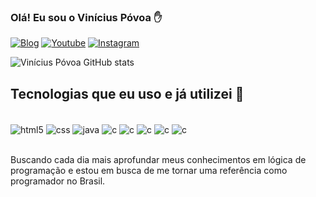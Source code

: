### Olá! Eu sou o Vinícius Póvoa ✋

[![Blog](https://img.shields.io/badge/website-000000?style=for-the-badge&logo=About.me&logoColor=white)](https://vpdeveloper.com.br)
[![Youtube](https://img.shields.io/badge/YouTube-FF0000?style=for-the-badge&logo=youtube&logoColor=white)](https://www.youtube.com/channel/UC_yX3NJ8dJgO05-cgryH_0w)
[![Instagram](https://img.shields.io/badge/Instagram-E4405F?style=for-the-badge&logo=instagram&logoColor=white)](https://instagram.com/c/vpdeveloper)

![Vinícius Póvoa GitHub stats](https://github-readme-stats.vercel.app/api?username=viniciuspovoa&show_icons=true&count_private=true&hide=contribs&theme=radical)


## Tecnologias que eu uso e já utilizei 🚀

<div style = "display> inline_bloc"><br/>
  <img align = "center" alt = "html5" src = "https://img.shields.io/badge/HTML5-E34F26?style=for-the-badge&logo=html5&logoColor=white"/>
  <img align = "center" alt = "css" src = "https://img.shields.io/badge/CSS3-1572B6?style=for-the-badge&logo=css3&logoColor=white"/>
  <img align = "center" alt = "java" src = "https://img.shields.io/badge/Java-ED8B00?style=for-the-badge&logo=openjdk&logoColor=white"/>
  <img align = "center" alt = "c" src = "https://img.shields.io/badge/C-00599C?style=for-the-badge&logo=c&logoColor=white"/>
  <img align = "center" alt = "c" src = "https://img.shields.io/badge/PostgreSQL-316192?style=for-the-badge&logo=postgresql&logoColor=white"/>
  <img align = "center" alt = "c" src = "https://img.shields.io/badge/JavaScript-F7DF1E?style=for-the-badge&logo=javascript&logoColor=black"/>
  <img align = "center" alt = "c" src = "https://img.shields.io/badge/Python-3776AB?style=for-the-badge&logo=python&logoColor=white"/>
  <img align = "center" alt = "c" src = "https://img.shields.io/badge/React-20232A?style=for-the-badge&logo=react&logoColor=61DAFB"/>

  
  
  

  
  </div> <br/>
  
  Buscando cada dia mais aprofundar meus conhecimentos em lógica de programação e estou em busca de me tornar uma referência como programador no Brasil.
